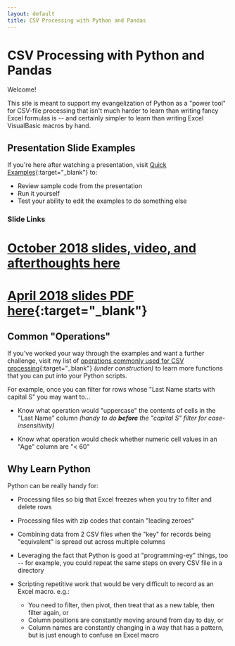 ```yaml
---
layout: default
title: CSV Processing with Python and Pandas
---
```


# CSV Processing with Python and Pandas

Welcome!

This site is meant to support my evangelization of Python as a "power tool" for CSV-file processing that isn't much harder to learn than writing fancy Excel formulas is -- and certainly simpler to learn than writing Excel VisualBasic macros by hand.

## Presentation Slide Examples

If you're here after watching a presentation, visit [Quick Examples](quickexamples){:target="_blank"} to:

* Review sample code from the presentation
* Run it yourself
* Test your ability to edit the examples to do something else

### Slide Links

# [October 2018 slides, video, and afterthoughts here](HandsOn201810)

# [April 2018 slides PDF here](Presentation201804.pdf){:target="_blank"}

## Common "Operations"

If you've worked your way through the examples and want a further challenge, visit my list of [operations commonly used for CSV processing](commonoperations){:target="_blank"} _(under construction)_ to learn more functions that you can put into your Python scripts.

For example, once you can filter for rows whose "Last Name starts with capital S" you may want to...

* Know what operation would "uppercase" the contents of cells in the "Last Name" column _(handy to do **before** the "capital S" filter for case-insensitivity)_

* Know what operation would check whether numeric cell values in an "Age" column are "< 60"

## Why Learn Python

Python can be really handy for:

* Processing files so big that Excel freezes when you try to filter and delete rows

* Processing files with zip codes that contain "leading zeroes"

* Combining data from 2 CSV files when the "key" for records being "equivalent" is spread out across multiple columns

* Leveraging the fact that Python is good at "programming-ey" things, too -- for example, you could repeat the same steps on every CSV file in a directory

* Scripting repetitive work that would be very difficult to record as an Excel macro.  e.g.:

  * You need to filter, then pivot, then treat that as a new table, then filter again, or
  * Column positions are constantly moving around from day to day, or
  * Column names are constantly changing in a way that has a pattern, but is just enough to confuse an Excel macro
